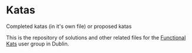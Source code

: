 Katas
=====

Completed katas (in it's own file)
or proposed katas

This is the repository of solutions and other related files for the [Functional Kats](https://twitter.com/functionalKats) user group in Dublin. 
